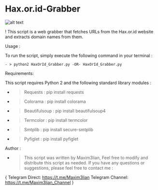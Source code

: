 # Hax.or.id-Grabber
![alt text](https://imgur.com/gUyFUfH)

! This script is a web grabber that fetches URLs from the Hax.or.id website and extracts domain names from them.

 Usage :

To run the script, simply execute the following command in your terminal :

	- > python2 HaxOrId_Grabber.py -OR- HaxOrId_Grabber.py

 Requirements:

This script requires Python 2 and the following standard library modules : 
- > Requests : pip install requests
- > Colorama : pip install colorama
- > Beautifulsoup : pip install beautifulsoup4
- > Termcolor : pip install termcolor
- > Smtplib : pip install secure-smtplib
- > Pyfiglet : pip install pyfiglet

 Author :

- > This script was written by Maxim3lian, Feel free to modify and distribute this script as needed. If you have any questions or suggestions, please feel free to contact me :

{
	Telegram Direct: https://t.me/Maxim3lian
		Telegram Channel: https://t.me/Maxim3lian_Channel
											}
